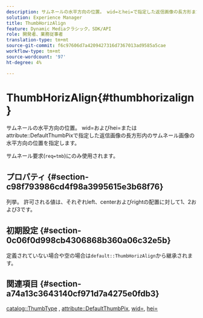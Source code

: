 ```yaml
---
description: サムネールの水平方向の位置。 wid=とhei=で指定した返信画像の長方形または属性DefaultThumbPixで指定した返信画像のサムネール画像の水平方向の位置を指定します。
solution: Experience Manager
title: ThumbHorizAlign
feature: Dynamic Mediaクラシック，SDK/API
role: 開発者、業務従事者
translation-type: tm+mt
source-git-commit: f6c97606d7a4209427316d7367013ad9585a5cae
workflow-type: tm+mt
source-wordcount: '97'
ht-degree: 4%

---
```



# ThumbHorizAlign{#thumbhorizalign}

サムネールの水平方向の位置。 wid=およびhei=またはattribute::DefaultThumbPixで指定した返信画像の長方形内のサムネール画像の水平方向の位置を指定します。

サムネール要求(`req=tmb`)にのみ使用されます。

## プロパティ {#section-c98f793986cd4f98a3995615e3b68f76}

列挙。 許可される値は、それぞれleft、centerおよびrightの配置に対して1、2および3です。

## 初期設定 {#section-0c06f0d998cb4306868b360a06c32e5b}

定義されていない場合や空の場合は`default::ThumbHorizAlign`から継承されます。

## 関連項目 {#section-a74a13c3643140cf971d7a4275e0fdb3}

[catalog::ThumbType](../../../../../is-api/image-catalog/image-serving-api-ref/c-image-catalog-reference/c-image-svg-data-reference/c-image-data-reference/r-thumbtype-cat.md#reference-41149ddffc8749cba2f8d9c8e2611e03) ,  [attribute::DefaultThumbPix](../../../../../is-api/image-catalog/image-serving-api-ref/c-image-catalog-reference/c-attributes-reference/r-defaultthumbpix.md#reference-cf52bb74bed2466e8bc8adb0cacd6141),  [wid=](../../../../../is-api/http-ref/image-serving-api-ref/c-http-protocol-reference/c-command-reference/r-is-http-wid.md#reference-bfeadcb67bf4485f851eb21345527e47),  [hei=](../../../../../is-api/http-ref/image-serving-api-ref/c-http-protocol-reference/c-command-reference/r-is-http-hei.md#reference-6d6f556ccc0e4b98a815e8a5c1944a96)
